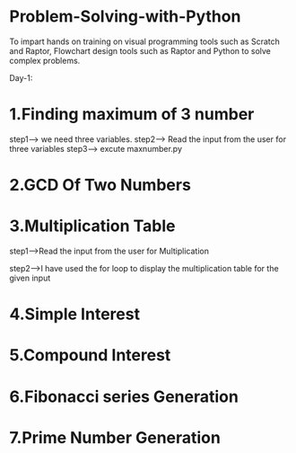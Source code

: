 # Problem-Solving-with-Python
To impart hands on training on visual programming tools such as Scratch and Raptor, Flowchart design tools such as Raptor and Python to solve complex problems.

Day-1:

 # 1.Finding maximum of 3 number
  step1--> we need three variables.
  step2--> Read the input from the user for three variables
  step3--> excute maxnumber.py
 # 2.GCD Of Two Numbers
 # 3.Multiplication Table
   step1-->Read the input from the user for Multiplication
   
   step2-->I have used the for loop to display the multiplication table for the given input
 # 4.Simple Interest
 # 5.Compound Interest
 # 6.Fibonacci series Generation
 # 7.Prime Number Generation
 
